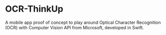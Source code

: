 # OCR-ThinkUp
A mobile app proof of concept to play around Optical Character Recognition (OCR) with Computer Vision API from Microsoft, developed in Swift.
